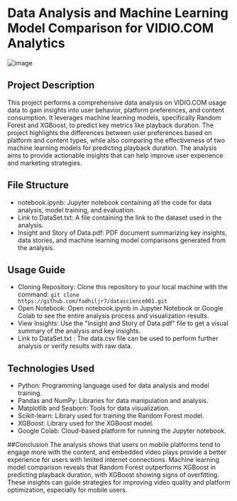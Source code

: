 # Data Analysis and Machine Learning Model Comparison for VIDIO.COM Analytics
![image](https://github.com/user-attachments/assets/9aec2b8c-46b6-411a-8991-2d88f764ecd4)
## Project Description
This project performs a comprehensive data analysis on VIDIO.COM usage data to gain insights into user behavior, platform preferences, and content consumption. It leverages machine learning models, specifically Random Forest and XGBoost, to predict key metrics like playback duration. The project highlights the differences between user preferences based on platform and content types, while also comparing the effectiveness of two machine learning models for predicting playback duration. The analysis aims to provide actionable insights that can help improve user experience and marketing strategies.

## File Structure
- notebook.ipynb: Jupyter notebook containing all the code for data analysis, model training, and evaluation.
- Link to DataSet.txt: A file containing the link to the dataset used in the analysis.
- Insight and Story of Data.pdf: PDF document summarizing key insights, data stories, and machine learning model comparisons generated from the analysis.

## Usage Guide
- Cloning Repository: Clone this repository to your local machine with the command: `git clone https://github.com/fadhiljr7/datascience001.git`
- Open Notebook: Open notebook.ipynb in Jupyter Notebook or Google Colab to see the entire analysis process and visualization results.
- View Insights: Use the "Insight and Story of Data.pdf" file to get a visual summary of the analysis and key insights.
- Link to DataSet.txt : The data.csv file can be used to perform further analysis or verify results with raw data.

## Technologies Used
- Python: Programming language used for data analysis and model training.
- Pandas and NumPy: Libraries for data manipulation and analysis.
- Matplotlib and Seaborn: Tools for data visualization.
- Scikit-learn: Library used for training the Random Forest model.
- XGBoost: Library used for the XGBoost model.
- Google Colab: Cloud-based platform for running the Jupyter notebook.

##Conclusion
The analysis shows that users on mobile platforms tend to engage more with the content, and embedded video plays provide a better experience for users with limited internet connections. Machine learning model comparison reveals that Random Forest outperforms XGBoost in predicting playback duration, with XGBoost showing signs of overfitting. These insights can guide strategies for improving video quality and platform optimization, especially for mobile users.
